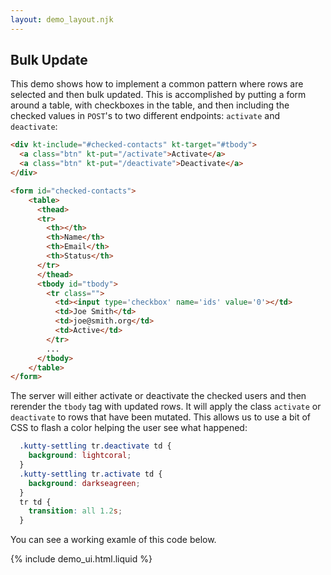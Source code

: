 ```yaml
---
layout: demo_layout.njk
---
```

        
## Bulk Update

This demo shows how to implement a common pattern where rows are selected and then bulk updated.  This is 
accomplished by putting a form around a table, with checkboxes in the table, and then including the checked
values in `POST`'s to two different endpoints: `activate` and `deactivate`:

```html
<div kt-include="#checked-contacts" kt-target="#tbody">
  <a class="btn" kt-put="/activate">Activate</a>
  <a class="btn" kt-put="/deactivate">Deactivate</a>
</div>

<form id="checked-contacts">
    <table>
      <thead>
      <tr>
        <th></th>
        <th>Name</th>
        <th>Email</th>
        <th>Status</th>
      </tr>
      </thead>
      <tbody id="tbody">
        <tr class="">
          <td><input type='checkbox' name='ids' value='0'></td>
          <td>Joe Smith</td>
          <td>joe@smith.org</td>
          <td>Active</td>
        </tr>
        ...
      </tbody>
    </table>
</form>
```

The server will either activate or deactivate the checked users and then rerender the `tbody` tag with
updated rows.  It will apply the class `activate` or `deactivate` to rows that have been mutated.  This allows
us to use a bit of CSS to flash a color helping the user see what happened:

```css
  .kutty-settling tr.deactivate td {
    background: lightcoral;
  }
  .kutty-settling tr.activate td {
    background: darkseagreen;
  }
  tr td {
    transition: all 1.2s;
  }
```

You can see a working examle of this code below.

<style scoped="">
  .kutty-settling tr.deactivate td {
    background: lightcoral;
  }
  .kutty-settling tr.activate td {
    background: darkseagreen;
  }
  tr td {
    transition: all 1.2s;
  }
</style>

{% include demo_ui.html.liquid %}

<script>
    //=========================================================================
    // Fake Server Side Code
    //=========================================================================

    // data
    var dataStore = function(){
      var data = [
        { name: "Joe Smith", email: "joe@smith.org", status: "Active" },
        { name: "Angie MacDowell", email: "angie@macdowell.org", status: "Active" },
        { name: "Fuqua Tarkenton", email: "fuqua@tarkenton.org", status: "Active" },
        { name: "Kim Yee", email: "kim@yee.org", status: "Inactive" }
      ];
      return {
        findContactById : function(id) {
          return data[id];
        },
        allContacts : function() {
          return data;
        }
      }
    }()
    
    function getIds(params) {
      if(params['ids']) {
        if(Array.isArray(params['ids'])) {
          return params['ids'].map(x => parseInt(x))
        } else {
          return [parseInt(params['ids'])];
        }
      } else {
        return [];
      }
    }

    // routes
    init("/demo", function(request){
        return displayUI(dataStore.allContacts());
    });

    onPut("/activate", function(request, params){
        var ids = getIds(params);
        for (var i = 0; i < ids.length; i++) {
          dataStore.findContactById(ids[i])['status'] = 'Active';
        }
        return displayTable(ids, dataStore.allContacts(), 'activate');
    });

    onPut("/deactivate", function (req, params) {
        var ids = getIds(params);
        for (var i = 0; i < ids.length; i++) {
          dataStore.findContactById(ids[i])['status'] = 'Inactive';
        }
        return displayTable(ids, dataStore.allContacts(), 'deactivate');
    });

    // templates
    function displayUI(contacts) {
      return `<div kt-include="#checked-contacts" kt-target="#tbody">
                  <a class="btn" kt-put="/activate">Activate</a>
                  <a class="btn" kt-put="/deactivate">Deactivate</a>
              </div>
            
              <form id="checked-contacts">
                <table>
                  <thead>
                  <tr>
                    <th></th>
                    <th>Name</th>
                    <th>Email</th>
                    <th>Status</th>
                  </tr>
                  </thead>
                  <tbody id="tbody">
                    ${displayTable([], contacts, "")}
                  </tbody>
                </table>
              </form>`
    }
    
    function displayTable(ids, contacts, action) {
      var txt = "";
      for (var i = 0; i < contacts.length; i++) {
        var c = contacts[i];
        txt += `\n<tr class="${ids.includes(i) ? action : ""}">
                  <td><input type='checkbox' name='ids' value='${i}'></td><td>${c.name}</td><td>${c.email}</td><td>${c.status}</td>
                </tr>`
      }
      return txt;
    }
</script>
